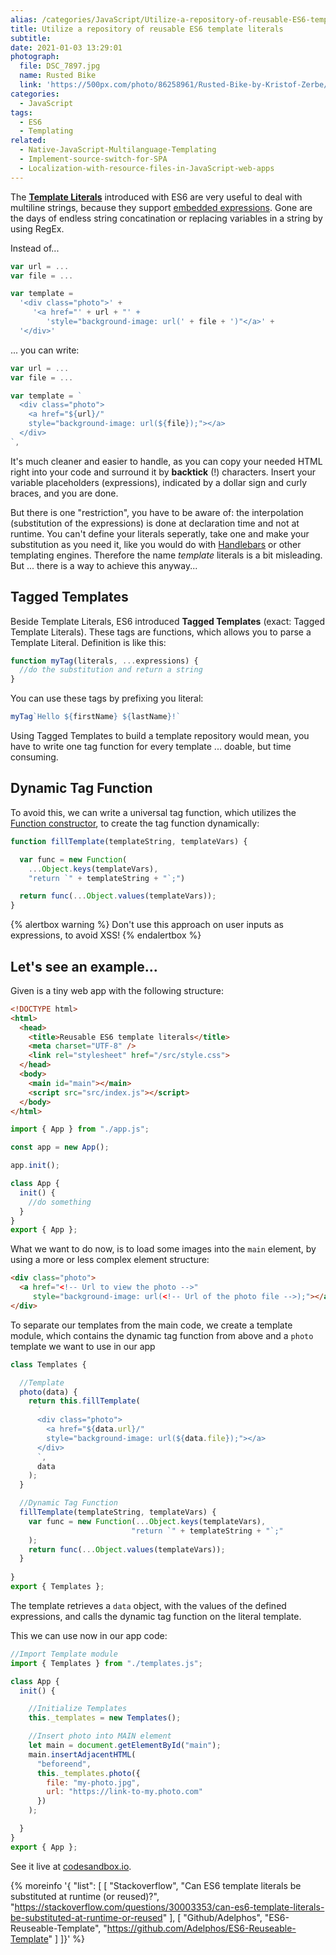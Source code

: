 ```yaml
---
alias: /categories/JavaScript/Utilize-a-repository-of-reusable-ES6-template-literals/index.html
title: Utilize a repository of reusable ES6 template literals
subtitle:
date: 2021-01-03 13:29:01
photograph:
  file: DSC_7897.jpg
  name: Rusted Bike
  link: 'https://500px.com/photo/86258961/Rusted-Bike-by-Kristof-Zerbe/'
categories:
  - JavaScript
tags:
  - ES6
  - Templating
related:
  - Native-JavaScript-Multilanguage-Templating
  - Implement-source-switch-for-SPA
  - Localization-with-resource-files-in-JavaScript-web-apps
---
```


The [**Template Literals**](http://es6-features.org/#StringInterpolation) introduced with ES6 are very useful to deal with multiline strings, because they support [embedded expressions](https://developer.mozilla.org/en-US/docs/Web/JavaScript/Reference/Template_literals#Expression_interpolation). Gone are the days of endless string concatination or replacing variables in a string by using RegEx.

Instead of... 

```js
var url = ...
var file = ...

var template = 
  '<div class="photo">' + 
     '<a href="' + url + "' + 
        'style="background-image: url(' + file + ')"</a>' + 
  '</div>'
```

... you can write:

```js
var url = ...
var file = ...

var template = `
  <div class="photo">
    <a href="${url}/"
    style="background-image: url(${file});"></a>
  </div>
`,
```

It's much cleaner and easier to handle, as you can copy your needed HTML right into your code and surround it by **backtick** (!) characters. Insert your variable placeholders (expressions), indicated by a dollar sign and curly braces, and you are done.

But there is one "restriction", you have to be aware of: the interpolation (substitution of the expressions) is done at declaration time and not at runtime. You can't define your literals seperatly, take one and make your substitution as you need it, like you would do with [Handlebars](https://handlebarsjs.com/) or other templating engines. Therefore the name *template* literals is a bit misleading. But ... there is a way to achieve this anyway...

<!-- more -->

## Tagged Templates

Beside Template Literals, ES6 introduced **Tagged Templates** (exact: Tagged Template Literals). These tags are functions, which allows you to parse a Template Literal. Definition is like this:

```js
function myTag(literals, ...expressions) {
  //do the substitution and return a string
}
```

You can use these tags by prefixing you literal:
```js
myTag`Hello ${firstName} ${lastName}!`
```

Using Tagged Templates to build a template repository would mean, you have to write one tag function for every template ... doable, but time consuming.

## Dynamic Tag Function

To avoid this, we can write a universal tag function, which utilizes the [Function constructor](https://developer.mozilla.org/en-US/docs/Web/JavaScript/Reference/Global_Objects/Function/Function), to create the tag function dynamically:

```js
function fillTemplate(templateString, templateVars) {

  var func = new Function(
    ...Object.keys(templateVars),  
    "return `" + templateString + "`;")

  return func(...Object.values(templateVars));
}
```

{% alertbox warning %}
    Don't use this approach on user inputs as expressions, to avoid XSS!
{% endalertbox %}

## Let's see an example...

Given is a tiny web app with the following structure:

```html index.html
<!DOCTYPE html>
<html>
  <head>
    <title>Reusable ES6 template literals</title>
    <meta charset="UTF-8" />
    <link rel="stylesheet" href="/src/style.css">
  </head>
  <body>
    <main id="main"></main>
    <script src="src/index.js"></script>
  </body>
</html>
```

```js index.js
import { App } from "./app.js";

const app = new App();

app.init();
```

```js app.js
class App {
  init() {
    //do something
  }
}
export { App };
```

What we want to do now, is to load some images into the `main` element, by using a more or less complex element structure:

```html
<div class="photo">
  <a href="<!-- Url to view the photo -->"
     style="background-image: url(<!-- Url of the photo file -->);"></a>
</div>
```

To separate our templates from the main code, we create a template module, which contains the dynamic tag function from above and a `photo` template we want to use in our app

```js template.js
class Templates {

  //Template
  photo(data) {
    return this.fillTemplate(
      `
      <div class="photo">
        <a href="${data.url}/"
        style="background-image: url(${data.file});"></a>
      </div>
      `,
      data
    );
  }

  //Dynamic Tag Function
  fillTemplate(templateString, templateVars) {
    var func = new Function(...Object.keys(templateVars),
                           "return `" + templateString + "`;"
    );
    return func(...Object.values(templateVars));
  }
  
}
export { Templates };
```

The template retrieves a `data` object, with the values of the defined expressions, and calls the dynamic tag function on the literal template.

This we can use now in our app code:

```js app.js
//Import Template module
import { Templates } from "./templates.js";

class App {
  init() {

    //Initialize Templates
    this._templates = new Templates();

    //Insert photo into MAIN element
    let main = document.getElementById("main");
    main.insertAdjacentHTML(
      "beforeend",
      this._templates.photo({
        file: "my-photo.jpg",
        url: "https://link-to-my.photo.com"
      })
    );

  }
}
export { App };
```

See it live at [codesandbox.io](https://codesandbox.io/s/reusable-es6-template-literals-4iyor?file=/src/templates.js).

{% moreinfo '{ "list": [
  [
    "Stackoverflow", "Can ES6 template literals be substituted at runtime (or reused)?",
    "https://stackoverflow.com/questions/30003353/can-es6-template-literals-be-substituted-at-runtime-or-reused"
  ],
  [
    "Github/Adelphos", "ES6-Reuseable-Template",
    "https://github.com/Adelphos/ES6-Reuseable-Template"
  ]
]}' %}
